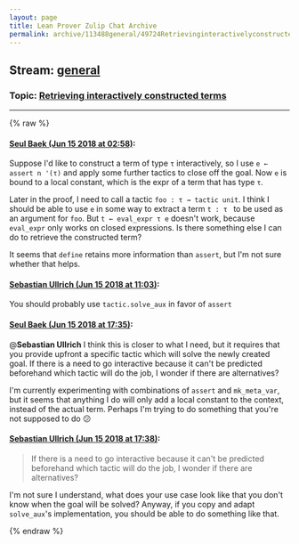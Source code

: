 ```yaml
---
layout: page
title: Lean Prover Zulip Chat Archive 
permalink: archive/113488general/49724Retrievinginteractivelyconstructedterms.html
---
```


## Stream: [general](index.html)
### Topic: [Retrieving interactively constructed terms](49724Retrievinginteractivelyconstructedterms.html)

---


{% raw %}
#### [ Seul Baek (Jun 15 2018 at 02:58)](https://leanprover.zulipchat.com/#narrow/stream/113488-general/topic/Retrieving%20interactively%20constructed%20terms/near/128095723):
Suppose I'd like to construct a term of type `τ` interactively, so I use `e ← assert n '(τ)` and apply some further tactics to close off the goal. Now `e` is bound to a local constant, which is the expr of a term that has type `τ`.

Later in the proof, I need to call a tactic `foo : τ → tactic unit`. I think I should be able to use `e` in some way to extract a term `t : τ ` to be used as an argument for `foo`. But `t ← eval_expr τ e` doesn't work, because `eval_expr` only works on closed expressions. Is there something else I can do to retrieve the constructed term?

It seems that `define` retains more information than `assert`, but I'm not sure whether that helps.

#### [ Sebastian Ullrich (Jun 15 2018 at 11:03)](https://leanprover.zulipchat.com/#narrow/stream/113488-general/topic/Retrieving%20interactively%20constructed%20terms/near/128110543):
You should probably use `tactic.solve_aux` in favor of `assert`

#### [ Seul Baek (Jun 15 2018 at 17:35)](https://leanprover.zulipchat.com/#narrow/stream/113488-general/topic/Retrieving%20interactively%20constructed%20terms/near/128125818):
@**Sebastian Ullrich** I think this is closer to what I need, but it requires that you provide upfront a specific tactic which will solve the newly created goal. If there is a need to go interactive because it can't be predicted beforehand which tactic will do the job, I wonder if there are alternatives?

I'm currently experimenting with combinations of `assert` and `mk_meta_var`, but it seems that anything I do will only add a local constant to the context, instead of the actual term. Perhaps I'm trying to do something that you're not supposed to do :confused:

#### [ Sebastian Ullrich (Jun 15 2018 at 17:38)](https://leanprover.zulipchat.com/#narrow/stream/113488-general/topic/Retrieving%20interactively%20constructed%20terms/near/128125953):
> If there is a need to go interactive because it can't be predicted beforehand which tactic will do the job, I wonder if there are alternatives?

I'm not sure I understand, what does your use case look like that you don't know when the goal will be solved? Anyway, if you copy and adapt `solve_aux`'s implementation, you should be able to do something like that.


{% endraw %}
